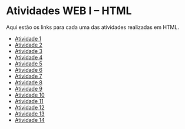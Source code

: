 # Atividades WEB I – HTML

Aqui estão os links para cada uma das atividades realizadas em HTML.


- [Atividade 1]([https://github.com/JoaoPedro0212/Atividades-WEB-I-HTML/atividade1.html](https://github.com/JoaoPedro0212/Atividades-WEB-I-HTML/blob/main/atividade1.html))
- [Atividade 2]([https://github.com/JoaoPedro0212/Atividades-WEB-I-HTML/atividade2.html](https://github.com/JoaoPedro0212/Atividades-WEB-I-HTML/blob/main/atividade2.html))
- [Atividade 3]([https://github.com/JoaoPedro0212/Atividades-WEB-I-HTML/atividade3.html](https://github.com/JoaoPedro0212/Atividades-WEB-I-HTML/blob/main/atividade3.html))
- [Atividade 4]([https://github.com/JoaoPedro0212/Atividades-WEB-I-HTML/atividade14.html](https://github.com/JoaoPedro0212/Atividades-WEB-I-HTML/blob/main/atividade4.html))
- [Atividade 5]([https://github.com/JoaoPedro0212/Atividades-WEB-I-HTML/atividade14.html](https://github.com/JoaoPedro0212/Atividades-WEB-I-HTML/blob/main/atividade5.html))
- [Atividade 6]([https://github.com/JoaoPedro0212/Atividades-WEB-I-HTML/atividade14.html](https://github.com/JoaoPedro0212/Atividades-WEB-I-HTML/blob/main/atividade6.html))
- [Atividade 7]([https://github.com/JoaoPedro0212/Atividades-WEB-I-HTML/atividade14.htm](https://github.com/JoaoPedro0212/Atividades-WEB-I-HTML/blob/main/atividade7.html)l)
- [Atividade 8]([https://github.com/JoaoPedro0212/Atividades-WEB-I-HTML/atividade14.html](https://github.com/JoaoPedro0212/Atividades-WEB-I-HTML/blob/main/atividade8.html))
- [Atividade 9]([https://github.com/JoaoPedro0212/Atividades-WEB-I-HTML/atividade14.html](https://github.com/JoaoPedro0212/Atividades-WEB-I-HTML/blob/main/atividade9.html))
- [Atividade 10]([https://github.com/JoaoPedro0212/Atividades-WEB-I-HTML/atividade14.html](https://github.com/JoaoPedro0212/Atividades-WEB-I-HTML/blob/main/atividade10.html))
- [Atividade 11]([https://github.com/JoaoPedro0212/Atividades-WEB-I-HTML/atividade14.html](https://github.com/JoaoPedro0212/Atividades-WEB-I-HTML/blob/main/atividade11.html))
- [Atividade 12]([https://github.com/JoaoPedro0212/Atividades-WEB-I-HTML/atividade14.html](https://github.com/JoaoPedro0212/Atividades-WEB-I-HTML/blob/main/atividade12.html))
- [Atividade 13]([https://github.com/JoaoPedro0212/Atividades-WEB-I-HTML/atividade14.html](https://github.com/JoaoPedro0212/Atividades-WEB-I-HTML/blob/main/atividade13.html))
- [Atividade 14]([https://github.com/JoaoPedro0212/Atividades-WEB-I-HTML/atividade14.html](https://github.com/JoaoPedro0212/Atividades-WEB-I-HTML/blob/main/atividade14.html))
